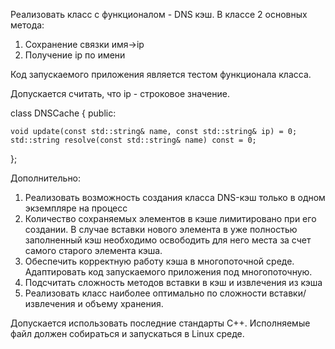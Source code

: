 ﻿Реализовать класс с функционалом - DNS кэш. 
В классе 2 основных метода: 
1. Сохранение связки имя->ip
2. Получение ip по имени 

Код запускаемого приложения является тестом функционала класса.

Допускается считать, что ip - строковое значение.

class DNSCache
{
public:

    void update(const std::string& name, const std::string& ip) = 0;
    std::string resolve(const std::string& name) const = 0;
};

Дополнительно:
1. Реализовать возможность создания класса DNS-кэш только в одном экземпляре на процесс
2. Количество сохраняемых элементов в кэше лимитировано при его создании. В случае вставки нового элемента в уже полностью заполненный кэш необходимо освободить для него места за счет самого старого элемента кэша.
3. Обеспечить корректную работу кэша в многопоточной среде. Адаптировать код запускаемого приложения под многопоточную.
4. Подсчитать сложность методов вставки в кэш и извлечения из кэша
5. Реализовать класс наиболее оптимально по сложности вставки/извлечения и объему хранения.

Допускается использовать последние стандарты C++.
Исполняемые файл должен собираться и запускаться в Linux среде.